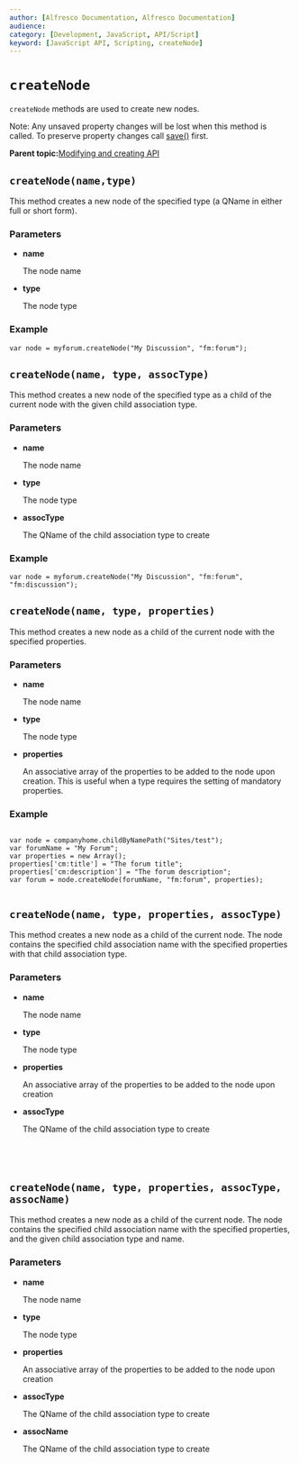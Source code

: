 ```yaml
---
author: [Alfresco Documentation, Alfresco Documentation]
audience: 
category: [Development, JavaScript, API/Script]
keyword: [JavaScript API, Scripting, createNode]
---
```


# `createNode`

`createNode` methods are used to create new nodes.

Note: Any unsaved property changes will be lost when this method is called. To preserve property changes call [save\(\)](API-JS-node-save.md) first.

**Parent topic:**[Modifying and creating API](../references/API-JS-ModifyCreate.md)

## `createNode(name,type)`

This method creates a new node of the specified type \(a QName in either full or short form\).

### Parameters

-   **name**

    The node name

-   **type**

    The node type


### Example

`var node = myforum.createNode("My Discussion", "fm:forum");`

## `createNode(name, type, assocType)`

This method creates a new node of the specified type as a child of the current node with the given child association type.

### Parameters

-   **name**

    The node name

-   **type**

    The node type

-   **assocType**

    The QName of the child association type to create


### Example

`var node = myforum.createNode("My Discussion", "fm:forum", "fm:discussion");`

## `createNode(name, type, properties)`

This method creates a new node as a child of the current node with the specified properties.

### Parameters

-   **name**

    The node name

-   **type**

    The node type

-   **properties**

    An associative array of the properties to be added to the node upon creation. This is useful when a type requires the setting of mandatory properties.


### Example

```

var node = companyhome.childByNamePath("Sites/test"); 
var forumName = "My Forum";
var properties = new Array();
properties['cm:title'] = "The forum title";
properties['cm:description'] = "The forum description";
var forum = node.createNode(forumName, "fm:forum", properties);   
        
```

## `createNode(name, type, properties, assocType)`

This method creates a new node as a child of the current node. The node contains the specified child association name with the specified properties with that child association type.

### Parameters

-   **name**

    The node name

-   **type**

    The node type

-   **properties**

    An associative array of the properties to be added to the node upon creation

-   **assocType**

    The QName of the child association type to create


```


        
```

## `createNode(name, type, properties, assocType, assocName)`

This method creates a new node as a child of the current node. The node contains the specified child association name with the specified properties, and the given child association type and name.

### Parameters

-   **name**

    The node name

-   **type**

    The node type

-   **properties**

    An associative array of the properties to be added to the node upon creation

-   **assocType**

    The QName of the child association type to create

-   **assocName**

    The QName of the child association type to create


```


        
```

